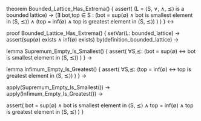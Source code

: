 theorem Bounded_Lattice_Has_Extrema() {
  assert(
    (L = ⟨S, ∨, ∧, ⪯⟩ is a bounded lattice) →
    (∃ bot,top ∈ S : 
      (bot = sup(∅) ∧ bot is smallest element in ⟨S, ⪯⟩) ∧
      (top = inf(∅) ∧ top is greatest element in ⟨S, ⪯⟩)
    )
  )
} ↔

proof Bounded_Lattice_Has_Extrema() {
  setVar(L: bounded_lattice) →
  assert(sup(∅) exists ∧ inf(∅) exists) by(definition_bounded_lattice) →
  
  lemma Supremum_Empty_Is_Smallest() {
    assert(
      ∀S,⪯: (bot = sup(∅) ↔ bot is smallest element in ⟨S, ⪯⟩)
    )
  } →
  
  lemma Infimum_Empty_Is_Greatest() {
    assert(
      ∀S,⪯: (top = inf(∅) ↔ top is greatest element in ⟨S, ⪯⟩)
    )
  } →
  
  apply(Supremum_Empty_Is_Smallest()) →
  apply(Infimum_Empty_Is_Greatest()) →
  
  assert(
    bot = sup(∅) ∧ bot is smallest element in ⟨S, ⪯⟩ ∧
    top = inf(∅) ∧ top is greatest element in ⟨S, ⪯⟩
  )
}